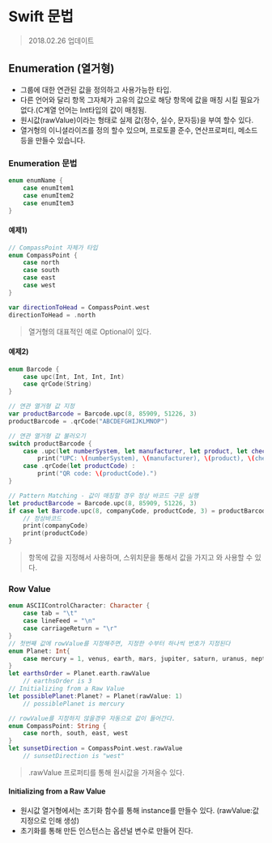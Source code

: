 # Swift 문법
> 2018.02.26 업데이트    

## Enumeration (열거형)
* 그룹에 대한 연관된 값을 정의하고 사용가능한 타입.    
* 다른 언어와 달리 항목 그자체가 고유의 값으로 해당 항목에 값을 매칭 시킬 필요가 없다.(C계열 언어는 Int타입의  값이 매칭됨.   
* 원시값(rawValue)이라는 형태로 실제 값(정수, 실수, 문자등)을 부여 할수 있다.   
* 열거형의 이니셜라이즈를 정의 할수 있으며, 프로토콜 준수, 연산프로퍼티, 메소드등을 만들수 있습니다.

### Enumeration 문법
```swift
enum enumName {
    case enumItem1
    case enumItem2
    case enumItem3
}
```

#### 예제1)
```swift
// CompassPoint 자체가 타입
enum CompassPoint {
    case north
    case south
    case east
    case west
}

var directionToHead = CompassPoint.west
directionToHead = .north
```
> 열거형의 대표적인 예로 Optional이 있다.  

#### 예제2)
```swift
enum Barcode {
    case upc(Int, Int, Int, Int)
    case qrCode(String)
}

// 연관 열거형 값 지정
var productBarcode = Barcode.upc(8, 85909, 51226, 3)
productBarcode = .qrCode("ABCDEFGHIJKLMNOP")

// 연관 열거형 값 불러오기
switch productBarcode {
    case .upc(let numberSystem, let manufacturer, let product, let check) :
        print("UPC: \(numberSystem), \(manufacturer), \(product), \(check).”)
    case .qrCode(let productCode) : 
        print("QR code: \(productCode).")
}

// Pattern Matching - 값이 매칭할 경우 정상 바코드 구문 실행
let productBarcode = Barcode.upc(8, 85909, 51226, 3)
if case let Barcode.upc(8, companyCode, productCode, 3) = productBarcode {
    // 정상바코드
    print(companyCode) 
    print(productCode) 
}
```
> 항목에 값을 지정해서 사용하며, 스위치문을 통해서 값을 가지고 와 사용할 수 있다.

### Row Value
```swift
enum ASCIIControlCharacter: Character {
    case tab = "\t"
    case lineFeed = "\n"
    case carriageReturn = "\r"
}
// 첫번째 값에 rowValue를 지정해주면, 지정한 수부터 하나씩 번호가 지정된다
enum Planet: Int{ 
    case mercury = 1, venus, earth, mars, jupiter, saturn, uranus, neptune
}
let earthsOrder = Planet.earth.rawValue
    // earthsOrder is 3 
// Initializing from a Raw Value
let possiblePlanet:Planet? = Planet(rawValue: 1)
    // possiblePlanet is mercury

// rowValue를 지정하지 않을경우 자동으로 값이 들어간다.
enum CompassPoint: String { 
    case north, south, east, west 
}
let sunsetDirection = CompassPoint.west.rawValue
    // sunsetDirection is "west"
```
> .rawValue 프로퍼티를 통해 원시값을 가져올수 있다.

#### Initializing from a Raw Value
* 원시값 열거형에서는 초기화 함수를 통해 instance를 만들수 있다. (rawValue:값 지정으로 인해 생성) 
* 초기화를 통해 만든 인스턴스는 옵션널 변수로 만들어 진다.
